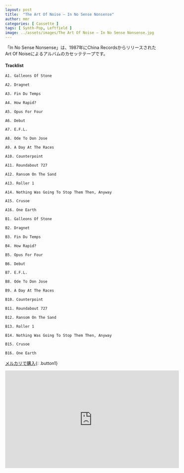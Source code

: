 ```yaml
---
layout: post
title:  "The Art Of Noise – In No Sense Nonsense"
author: mmr
categories: [ Cassette ]
tags: [ Synth-Pop, Leftfield ]
image: ../assets/images/The Art Of Noise – In No Sense Nonsense.jpg
---
```


「In No Sense Nonsense」は、1987年にChina RecordsからリリースされたArt Of Noiseによるアルバムのカセッテテープです。

#### Tracklist
```md
A1. Galleons Of Stone

A2. Dragnet

A3. Fin Du Temps

A4. How Rapid?

A5. Opus For Four

A6. Debut

A7. E.F.L.

A8. Ode To Don Jose

A9. A Day At The Races

A10. Counterpoint

A11. Roundabout 727

A12. Ransom On The Sand

A13. Roller 1

A14. Nothing Was Going To Stop Them Then, Anyway

A15. Crusoe

A16. One Earth

B1. Galleons Of Stone

B2. Dragnet

B3. Fin Du Temps

B4. How Rapid?

B5. Opus For Four

B6. Debut

B7. E.F.L.

B8. Ode To Don Jose

B9. A Day At The Races

B10. Counterpoint

B11. Roundabout 727

B12. Ransom On The Sand

B13. Roller 1

B14. Nothing Was Going To Stop Them Then, Anyway

B15. Crusoe

B16. One Earth
```

[メルカリで購入](https://jp.mercari.com/item/m27011020702?afid=6142608987){: .button1}

<iframe width="560" height="315" src="https://www.youtube.com/embed/FQLm_x6LH5c?si=y8jM3zRRCyVF89-i" title="YouTube video player" frameborder="0" allow="accelerometer; autoplay; clipboard-write; encrypted-media; gyroscope; picture-in-picture; web-share" referrerpolicy="strict-origin-when-cross-origin" allowfullscreen></iframe>
